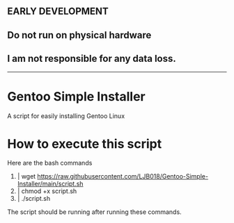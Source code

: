 ## EARLY DEVELOPMENT
## Do not run on physical hardware
## I am not responsible for any data loss.
---
# Gentoo Simple Installer
A script for easily installing Gentoo Linux

# How to execute this script
Here are the bash commands

1. | wget https://raw.githubusercontent.com/LJB018/Gentoo-Simple-Installer/main/script.sh
2. | chmod +x script.sh
3. | ./script.sh

The script should be running after running these commands.
